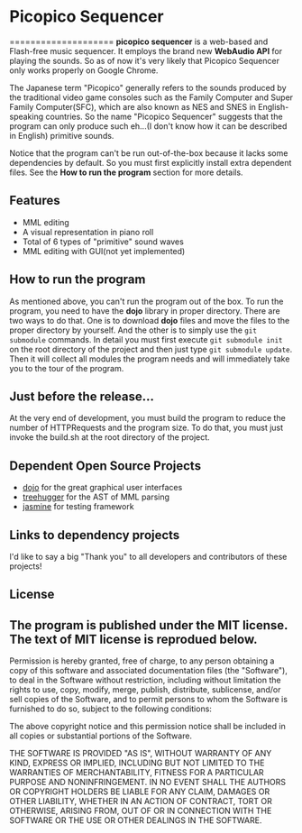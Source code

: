 # Picopico Sequencer
====================
__picopico sequencer__ is a web-based and Flash-free music sequencer.
It employs the brand new __WebAudio API__ for playing the sounds. So as of now it's very likely that Picopico Sequencer only works properly on
Google Chrome.

The Japanese term "Picopico" generally refers to the sounds produced by the traditional video game consoles such as the Family Computer and
Super Family Computer(SFC), which are also known as NES and SNES in English-speaking countries. So the name "Picopico Sequencer" suggests that
the program can only produce such eh...(I don't know how it can be described in English) primitive sounds.

Notice that the program can't be run out-of-the-box because it lacks some dependencies by default. So you must first explicitly install extra
dependent files.
See the __How to run the program__ section for more details.

## Features
  * MML editing
  * A visual representation in piano roll
  * Total of 6 types of "primitive" sound waves
  * MML editing with GUI(not yet implemented)

## How to run the program
As mentioned above, you can't run the program out of the box. To run the program, you need to have the __dojo__ library in proper directory.
There are two ways to do that. One is to download __dojo__ files and move the files to the proper directory by yourself.
And the other is to simply use the `git submodule` commands. In detail you must first execute `git submodule init` on the root directory of the
project and then just type `git submodule update`. Then it will collect all modules the program needs and will immediately take you to the tour of
the program.

## Just before the release...
At the very end of development, you must build the program to reduce the number of HTTPRequests and the program size. To do that, you must just
invoke the build.sh at the root directory of the project.

## Dependent Open Source Projects
  * [dojo] for the great graphical user interfaces
  * [treehugger] for the AST of MML parsing
  * [jasmine] for testing framework

## Links to dependency projects
I'd like to say a big "Thank you" to all developers and contributors of these projects!

[dojo]: http://dojotoolkit.org/
[treehugger]: http://github.com/ajaxorg/treehugger
[jasmine]: http://pivotal.github.com/jasmine/

## License
The program is published under the MIT license. The text of MIT license is reprodued below.
------------------
Permission is hereby granted, free of charge, to any person obtaining a copy of this
software and associated documentation files (the "Software"), to deal in the Software
without restriction, including without limitation the rights to use, copy, modify,
merge, publish, distribute, sublicense, and/or sell copies of the Software, and to
permit persons to whom the Software is furnished to do so, subject to the following
conditions:

The above copyright notice and this permission notice shall be included in all copies
or substantial portions of the Software.

THE SOFTWARE IS PROVIDED "AS IS", WITHOUT WARRANTY OF ANY KIND, EXPRESS OR IMPLIED,
INCLUDING BUT NOT LIMITED TO THE WARRANTIES OF MERCHANTABILITY, FITNESS FOR A
PARTICULAR PURPOSE AND NONINFRINGEMENT. IN NO EVENT SHALL THE AUTHORS OR COPYRIGHT
HOLDERS BE LIABLE FOR ANY CLAIM, DAMAGES OR OTHER LIABILITY, WHETHER IN AN ACTION
OF CONTRACT, TORT OR OTHERWISE, ARISING FROM, OUT OF OR IN CONNECTION WITH THE
SOFTWARE OR THE USE OR OTHER DEALINGS IN THE SOFTWARE.
